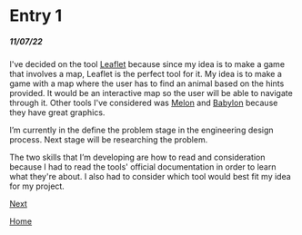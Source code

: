 # Entry 1
##### 11/07/22

I've decided on the tool [Leaflet](https://leafletjs.com/) because since my idea is to make a game that involves a map, Leaflet is the perfect tool for it. My idea is to make a game with a map where the user has to find an animal based on the hints provided. It would be an interactive map so the user will be able to navigate through it. Other tools I've considered was [Melon](https://melonjs.org/) and [Babylon](https://www.babylonjs.com/) because they have great graphics.

I’m currently in the define the problem stage in the engineering design process. Next stage will be researching the problem.

The two skills that I’m developing are how to read and consideration because I had to read the tools' official documentation in order to learn what they're about. I also had to consider which tool would best fit my idea for my project.



[Next](entry02.md)

[Home](../README.md)
